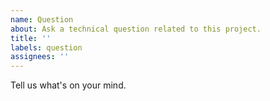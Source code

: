 ```yaml
---
name: Question
about: Ask a technical question related to this project.
title: ''
labels: question
assignees: ''
---
```


Tell us what's on your mind.
